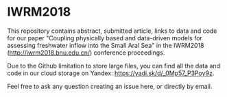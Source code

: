 # IWRM2018

This repository contains abstract, submitted article, links to data and code for our paper "Coupling physically based and data-driven models for assessing freshwater inflow into the Small Aral Sea" in the IWRM2018 (http://iwrm2018.bnu.edu.cn/) conference proceedings.

Due to the Github limitation to store large files, you can find all the data and code in our cloud storage on Yandex: https://yadi.sk/d/_0Mp57_P3Poy9z.

Feel free to ask any question creating an issue here, or directly by email.
